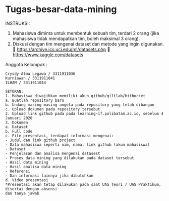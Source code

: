 # Tugas-besar-data-mining
INSTRUKSI:
1. Mahasiswa diminta untuk membentuk sebuah tim, terdari 2 orang (jika mahasiswa tidak
mendapatkan tim, boleh maksimal 3 orang).
2. Diskusi dengan tim mengenai dataset dan metode yang ingin digunakan.
 https://archive.ics.uci.edu/ml/datasets.php
 https://www.kaggle.com/datasets

Anggota Kelompok : 
```
Crysdy Atma Legawa / 3311911036
Kurniawan / 3311911041
ILHAM / 3311911044

SETORAN:
1. Mahasiswa diwajibkan memiliki akun github/giltlab/bitbucket
a. Buatlah repository baru
b. Undang masing masing angota pada repository yang telah dibangun
c. Upload dokumen pada repository tersebut
2. Upload link github pada pada learning-if.polibatam.ac.id, sebelum 4 Januari 2020
3. Dokumen
a. Dataset
b. Full code
c. File presentasi, terdapat informasi mengenai:
- Judul dan link github project
- Data mahasiswa seperti nim, nama, link github (akun mahasiswa)
- Dataset
- Penjelasan dan analisa mengenai datasest
- Proses data mining yang dilakukan pada dataset tersebut
- Hasil data mining
- Hasil analisa data mining
- Referensi
- Dan informasi lainnya jika dibutuhkan
d. Video presentasi
*Presentasi akan tetap dilakukan pada saat UAS Teori / UAS Praktikum, disertai dengan absensi
dan tanya jawab
